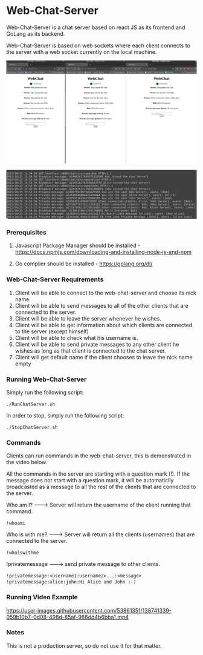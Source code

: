 # Web-Chat-Server

Web-Chat-Server is a chat server based on react JS as its frontend and GoLang 
as its backend. 

Web-Chat-Server is based on web sockets where each client connects to the server with 
a web socket currently on the local machine. 

![](images/Web-Chat-Server-Example.png)

![](images/Web-Chat-Server-Server-Logs.png)

### Prerequisites

1) Javascript Package Manager should be installed - 
https://docs.npmjs.com/downloading-and-installing-node-js-and-npm

2) Go complier should be installed - https://golang.org/dl/

### Web-Chat-Server Requirements 

1) Client will be able to connect to the web-chat-server and choose its nick name.
2) Client will be able to send messages to all of the other clients that are connected to the server.
3) Client will be able to leave the server whenever he wishes.
4) Client will be able to get information about which clients are connected to the server (except himself)
5) Client will be able to check what his username is.
6) Client will be able to send private messages to any other client he wishes as long as that client is connected to the chat server.
7) Client will get default name if the client chooses to leave the nick name empty


### Running Web-Chat-Server

Simply run the following script:

```
./RunChatServer.sh
```

In order to stop, simply run the following script:

```
./StopChatServer.sh
```

### Commands

Clients can run commands in the web-chat-server,
this is demonstrated in the video below.

All the commands in the server are starting with a question mark (!).
If the message does not start with a question mark, it will be automaticlly broadcasted as 
a message to all the rest of the clients that are connected to the server. 

Who am I? ---> Server will return the username of the client running that command.
```
!whoami
```

Who is with me? ---> Server will return all the clients (usernames) that are connected to the server.
```
!whoiswithme
```

!privatemessage ---> send private message to other clients.
```
!privatemessage:<username1:username2>...:<message>
!privatemessage:alice:john:Hi Alice and John :-)
```
### Running Video Example

https://user-images.githubusercontent.com/53861351/138741339-059b10b7-0d08-498d-85af-966dd4b6bba1.mp4

### Notes

This is not a production server, so do not use it for that matter.